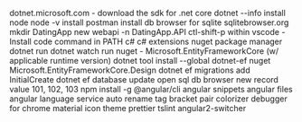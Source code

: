 dotnet.microsoft.com - download the sdk for .net core
dotnet --info
install node node -v
install postman
install db browser for sqlite sqlitebrowser.org
mkdir DatingApp
new webapi -n DatingApp.API
ctl-shift-p within vscode - Install code command in PATH
c#
c# extensions
nuget package manager
dotnet run
dotnet watch run
nuget - Microsoft.EntityFrameworkCore (w/ applicable runtime version)
dotnet tool install --global dotnet-ef
nuget Microsoft.EntityFrameworkCore.Design
dotnet ef migrations add InitialCreate
dotnet ef database update
open sql db browser
new record
value 101, 102, 103
npm install -g @angular/cli
angular snippets
angular files
angular language service
auto rename tag
bracket pair colorizer
debugger for chrome
material icon theme
prettier
tslint
angular2-switcher